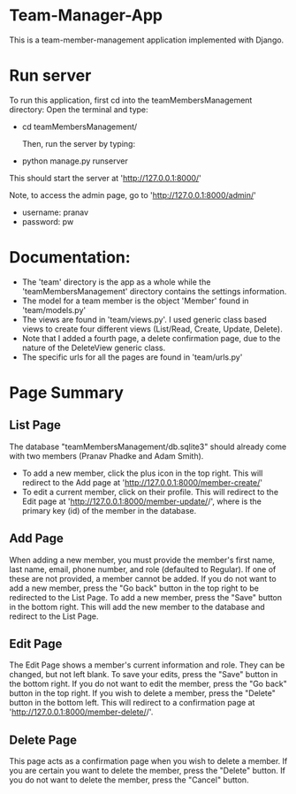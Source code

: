 # Team-Manager-App

This is a team-member-management application implemented with Django.

# Run server

To run this application, first cd into the teamMembersManagement directory:
Open the terminal and type:

- cd teamMembersManagement/

  Then, run the server by typing:

- python manage.py runserver

This should start the server at 'http://127.0.0.1:8000/'

Note, to access the admin page, go to 'http://127.0.0.1:8000/admin/'

- username: pranav
- password: pw

# Documentation:

- The 'team' directory is the app as a whole while the 'teamMembersManagement' directory contains the settings information.
- The model for a team member is the object 'Member' found in 'team/models.py'
- The views are found in 'team/views.py'. I used generic class based views to create four different views (List/Read, Create, Update, Delete).
- Note that I added a fourth page, a delete confirmation page, due to the nature of the DeleteView generic class.
- The specific urls for all the pages are found in 'team/urls.py'

# Page Summary

## List Page

The database "teamMembersManagement/db.sqlite3" should already come with two members (Pranav Phadke and Adam Smith).

- To add a new member, click the plus icon in the top right. This will redirect to the Add page at 'http://127.0.0.1:8000/member-create/'
- To edit a current member, click on their profile. This will redirect to the Edit page at 'http://127.0.0.1:8000/member-update/<pk>/', where <pk> is the primary key (id) of the member in the database.

## Add Page

When adding a new member, you must provide the member's first name, last name, email, phone number, and role (defaulted to Regular). If one of these are not provided, a member cannot be added. If you do not want to add a new member, press the "Go back" button in the top right to be redirected to the List Page. To add a new member, press the "Save" button in the bottom right. This will add the new member to the database and redirect to the List Page.

## Edit Page

The Edit Page shows a member's current information and role. They can be changed, but not left blank. To save your edits, press the "Save" button in the bottom right. If you do not want to edit the member, press the "Go back" button in the top right. If you wish to delete a member, press the "Delete" button in the bottom left. This will redirect to a confirmation page at 'http://127.0.0.1:8000/member-delete/<pk>/'.

## Delete Page

This page acts as a confirmation page when you wish to delete a member. If you are certain you want to delete the member, press the "Delete" button. If you do not want to delete the member, press the "Cancel" button.

